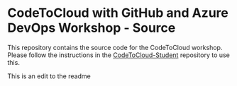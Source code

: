 # CodeToCloud with GitHub and Azure DevOps Workshop - Source
This repository contains the source code for the CodeToCloud workshop. Please follow the instructions in the [CodeToCloud-Student](https://github.com/InsightDI-workshops/CodeToCloud-Student) repository to use this.

This is an edit to the readme
